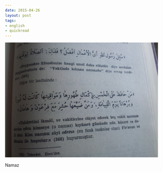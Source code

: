 ```yaml
---
date: 2015-04-26
layout: post
tags:
- english
- quickread
---
```


![](/images/tumblr_nneul17ux71u3gx2to1_1280.jpg)

Namaz
